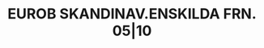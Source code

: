 ---
layout: asset
title: EUROB SKANDINAV.ENSKILDA FRN. 05|10                         
isin: XS0366327715
---